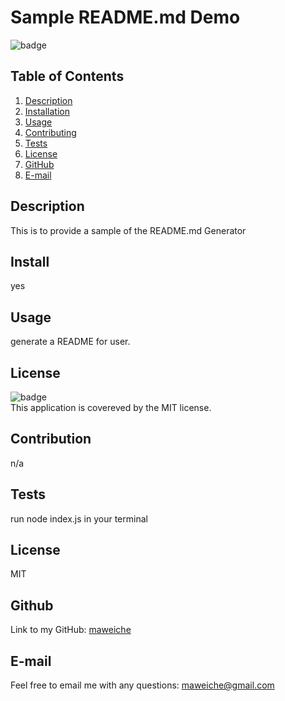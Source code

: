 
# Sample README.md Demo

![badge](https://img.shields.io/badge/license-MIT-brightgreen)</br>

## Table of Contents
1. [Description](#Description)
2. [Installation](#Install)
3. [Usage](#Usage)
4. [Contributing](#Contribution)
5. [Tests](#Tests)
6. [License](#License)
7. [GitHub](#Github)
8. [E-mail](#E-mail)

## Description
This is to provide a sample of the README.md Generator

## Install
yes

## Usage
generate a README for user.

## License
![badge](https://img.shields.io/badge/license-MIT-brightgreen)
<br/>
This application is covereved by the MIT license.

## Contribution
n/a

## Tests
run node index.js in your terminal

## License
MIT

## Github
Link to my GitHub: [maweiche](https://github.com/maweiche)<br/>

## E-mail
Feel free to email me with any questions: maweiche@gmail.com